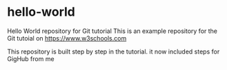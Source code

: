 # hello-world
Hello World repository for Git tutorial
This is an example repository for the Git tutoial on https://www.w3schools.com

This repository is built step by step in the tutorial.
it now included steps for GigHub from me
